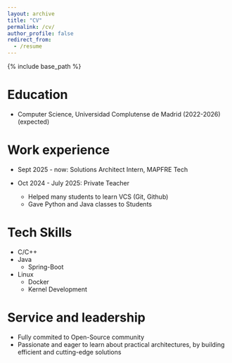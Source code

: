 ```yaml
---
layout: archive
title: "CV"
permalink: /cv/
author_profile: false
redirect_from:
  - /resume
---
```


{% include base_path %}

Education
======
* Computer Science, Universidad Complutense de Madrid (2022-2026) (expected)

Work experience
======
* Sept 2025 - now: Solutions Architect Intern, MAPFRE Tech

* Oct 2024 - July 2025: Private Teacher
  * Helped many students to learn VCS (Git, Github)
  * Gave Python and Java classes to Students 
  
Tech Skills
======
* C/C++
* Java
  * Spring-Boot
* Linux
  * Docker
  * Kernel Development
  
Service and leadership
======
* Fully commited to Open-Source community
* Passionate and eager to learn about practical architectures, by building efficient and cutting-edge solutions 